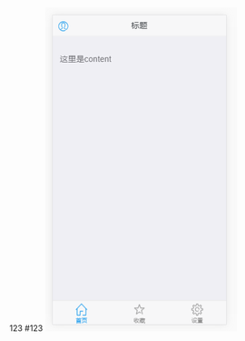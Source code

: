 123
#123
![Image text](https://raw.githubusercontent.com/hongmaju/light7Local/master/img/productShow/20170518152848.png)
